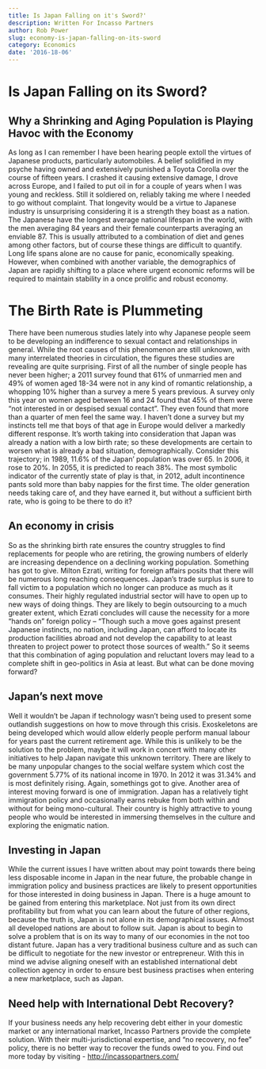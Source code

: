 ```yaml
---
title: Is Japan Falling on it's Sword?'
description: Written For Incasso Partners
author: Rob Power
slug: economy-is-japan-falling-on-its-sword
category: Economics
date: '2016-18-06'
---
```

# Is Japan Falling on its Sword?
## Why a Shrinking and Aging Population is Playing Havoc with the Economy
As long as I can remember I have been hearing people extoll the virtues of Japanese products, particularly automobiles. A belief solidified in my psyche having owned and extensively punished a Toyota Corolla over the course of fifteen years. I crashed it causing extensive damage, I drove across Europe, and I failed to put oil in for a couple of years when I was young and reckless. Still it soldiered on, reliably taking me where I needed to go without complaint. That longevity would be a virtue to Japanese industry is unsurprising considering it is a strength they boast as a nation. The Japanese have the longest average national lifespan in the world, with the men averaging 84 years and their female counterparts averaging an enviable 87. This is usually attributed to a combination of diet and genes among other factors, but of course these things are difficult to quantify. Long life spans alone are no cause for panic, economically speaking. However, when combined with another variable, the demographics of Japan are rapidly shifting to a place where urgent economic reforms will be required to maintain stability in a once prolific and robust economy.
# The Birth Rate is Plummeting
There have been numerous studies lately into why Japanese people seem to be developing an indifference to sexual contact and relationships in general. While the root causes of this phenomenon are still unknown, with many interrelated theories in circulation, the figures these studies are revealing are quite surprising. First of all the number of single people has never been higher; a 2011 survey found that  61% of unmarried men and 49% of women aged 18-34 were not in any kind of romantic relationship, a whopping 10% higher than a survey a mere 5 years previous. A survey only this year on women aged between 16 and 24 found that 45% of them were “not interested in or despised sexual contact”. They even found that more than a quarter of men feel the same way. I haven’t done a survey but my instincts tell me that boys of that age in Europe would deliver a markedly different response. 
It’s worth taking into consideration that Japan was already a nation with a low birth rate; so these developments are certain to worsen what is already a bad situation, demographically. Consider this trajectory; in 1989, 11.6% of the Japan’ population was over 65. In 2006, it rose to 20%. In 2055, it is predicted to reach 38%. The most symbolic indicator of the currently state of play is that, in 2012, adult incontinence pants sold more than baby nappies for the first time. The older generation needs taking care of, and they have earned it, but without a sufficient birth rate, who is going to be there to do it?
## An economy in crisis
So as the shrinking birth rate ensures the country struggles to find replacements for people who are retiring, the growing numbers of elderly are increasing dependence on a declining working population. Something has got to give. Milton Ezrati, writing for foreign affairs posits that there will be numerous long reaching consequences. Japan’s trade surplus is sure to fall victim to a population which no longer can produce as much as it consumes. Their highly regulated industrial sector will have to open up to new ways of doing things. They are likely to begin outsourcing to a much greater extent, which Ezrati concludes will cause the necessity for a more “hands on” foreign policy – “Though such a move goes against present Japanese instincts, no nation, including Japan, can afford to locate its production facilities abroad and not develop the capability to at least threaten to project power to protect those sources of wealth.” So it seems that this combination of aging population and reluctant lovers may lead to a complete shift in geo-politics in Asia at least. But what can be done moving forward?
## Japan’s next move
Well it wouldn’t be Japan if technology wasn’t being used to present some outlandish suggestions on how to move through this crisis. Exoskeletons are being developed which would allow elderly people perform manual labour for years past the current retirement age. While this is unlikely to be the solution to the problem, maybe it will work in concert with many other initiatives to help Japan navigate this unknown territory. There are likely to be many unpopular changes to the social welfare system which cost the government 5.77% of its national income in 1970. In 2012 it was 31.34% and is most definitely rising. Again, somethings got to give. Another area of interest moving forward is one of immigration. Japan has a relatively tight immigration policy and occasionally earns rebuke from both within and without for being mono-cultural. Their country is highly attractive to young people who would be interested in immersing themselves in the culture and exploring the enigmatic nation. 
## Investing in Japan
While the current issues I have written about may point towards there being less disposable income in Japan in the near future, the probable change in immigration policy and business practices are likely to present opportunities for those interested in doing business in Japan. There is a huge amount to be gained from entering this marketplace. Not just from its own direct profitability but from what you can learn about the future of other regions, because the truth is, Japan is not alone in its demographical issues. Almost all developed nations are about to follow suit. Japan is about to begin to solve a problem that is on its way to many of our economies in the not too distant future. Japan has a very traditional business culture and as such can be difficult to negotiate for the new investor or entrepreneur. With this in mind we advise aligning oneself with an established international debt collection agency in order to ensure best business practises when entering a new marketplace, such as Japan. 
## Need help with International Debt Recovery?
If your business needs any help recovering debt either in your domestic market or any international market, Incasso Partners provide the complete solution. With their multi-jurisdictional expertise, and “no recovery, no fee” policy, there is no better way to recover the funds owed to you.
Find out more today by visiting - http://incassopartners.com/

